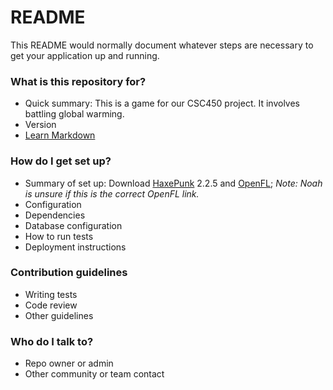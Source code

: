 # README

This README would normally document whatever steps are necessary to get your application up and running.

### What is this repository for?

* Quick summary:
This is a game for our CSC450 project.
It involves battling global warming.
* Version
* [Learn Markdown](https://bitbucket.org/tutorials/markdowndemo)

### How do I get set up?

* Summary of set up: Download [HaxePunk](http://haxepunk.com/) 2.2.5 and [OpenFL](http://www.openfl.org/download/); *Note: Noah is unsure if this is the correct OpenFL link.*
* Configuration
* Dependencies
* Database configuration
* How to run tests
* Deployment instructions

### Contribution guidelines

* Writing tests
* Code review
* Other guidelines

### Who do I talk to?

* Repo owner or admin
* Other community or team contact